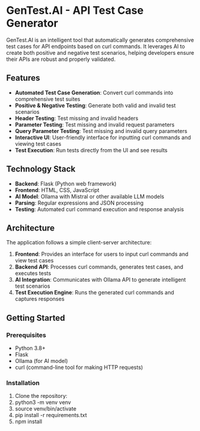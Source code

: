 # GenTest.AI - API Test Case Generator

GenTest.AI is an intelligent tool that automatically generates comprehensive test cases for API endpoints based on curl commands. It leverages AI to create both positive and negative test scenarios, helping developers ensure their APIs are robust and properly validated.

## Features

- **Automated Test Case Generation**: Convert curl commands into comprehensive test suites
- **Positive & Negative Testing**: Generate both valid and invalid test scenarios
- **Header Testing**: Test missing and invalid headers
- **Parameter Testing**: Test missing and invalid request parameters
- **Query Parameter Testing**: Test missing and invalid query parameters
- **Interactive UI**: User-friendly interface for inputting curl commands and viewing test cases
- **Test Execution**: Run tests directly from the UI and see results

## Technology Stack

- **Backend**: Flask (Python web framework)
- **Frontend**: HTML, CSS, JavaScript
- **AI Model**: Ollama with Mistral or other available LLM models
- **Parsing**: Regular expressions and JSON processing
- **Testing**: Automated curl command execution and response analysis

## Architecture

The application follows a simple client-server architecture:

1. **Frontend**: Provides an interface for users to input curl commands and view test cases
2. **Backend API**: Processes curl commands, generates test cases, and executes tests
3. **AI Integration**: Communicates with Ollama API to generate intelligent test scenarios
4. **Test Execution Engine**: Runs the generated curl commands and captures responses

## Getting Started

### Prerequisites

- Python 3.8+
- Flask
- Ollama (for AI model)
- curl (command-line tool for making HTTP requests)

### Installation

1. Clone the repository:
2. python3 -m venv venv
3. source venv/bin/activate
4. pip install -r requirements.txt
5. npm install
